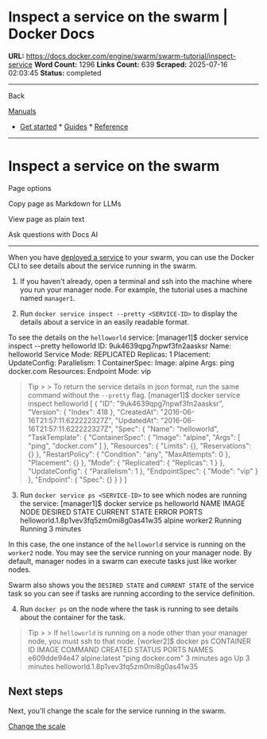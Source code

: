 # Inspect a service on the swarm | Docker Docs

**URL:** https://docs.docker.com/engine/swarm/swarm-tutorial/inspect-service
**Word Count:** 1296
**Links Count:** 639
**Scraped:** 2025-07-16 02:03:45
**Status:** completed

---

Back

[Manuals](https://docs.docker.com/manuals/)

  * [Get started](https://docs.docker.com/get-started/)   * [Guides](https://docs.docker.com/guides/)   * [Reference](https://docs.docker.com/reference/)

* * *

# Inspect a service on the swarm

Page options

Copy page as Markdown for LLMs

View page as plain text

Ask questions with Docs AI

* * *

When you have [deployed a service](https://docs.docker.com/engine/swarm/swarm-tutorial/deploy-service/) to your swarm, you can use the Docker CLI to see details about the service running in the swarm.

  1. If you haven't already, open a terminal and ssh into the machine where you run your manager node. For example, the tutorial uses a machine named `manager1`.

  2. Run `docker service inspect --pretty <SERVICE-ID>` to display the details about a service in an easily readable format.

To see the details on the `helloworld` service:                    [manager1]$ docker service inspect --pretty helloworld                    ID:		9uk4639qpg7npwf3fn2aasksr          Name:		helloworld          Service Mode:	REPLICATED           Replicas:		1          Placement:          UpdateConfig:           Parallelism:	1          ContainerSpec:           Image:		alpine           Args:	ping docker.com          Resources:          Endpoint Mode:  vip          

> Tip >  > To return the service details in json format, run the same command without the `--pretty` flag.                    [manager1]$ docker service inspect helloworld          [          {              "ID": "9uk4639qpg7npwf3fn2aasksr",              "Version": {                  "Index": 418              },              "CreatedAt": "2016-06-16T21:57:11.622222327Z",              "UpdatedAt": "2016-06-16T21:57:11.622222327Z",              "Spec": {                  "Name": "helloworld",                  "TaskTemplate": {                      "ContainerSpec": {                          "Image": "alpine",                          "Args": [                              "ping",                              "docker.com"                          ]                      },                      "Resources": {                          "Limits": {},                          "Reservations": {}                      },                      "RestartPolicy": {                          "Condition": "any",                          "MaxAttempts": 0                      },                      "Placement": {}                  },                  "Mode": {                      "Replicated": {                          "Replicas": 1                      }                  },                  "UpdateConfig": {                      "Parallelism": 1                  },                  "EndpointSpec": {                      "Mode": "vip"                  }              },              "Endpoint": {                  "Spec": {}              }          }          ]          

  3. Run `docker service ps <SERVICE-ID>` to see which nodes are running the service:                    [manager1]$ docker service ps helloworld                    NAME                                    IMAGE   NODE     DESIRED STATE  CURRENT STATE           ERROR               PORTS          helloworld.1.8p1vev3fq5zm0mi8g0as41w35  alpine  worker2  Running        Running 3 minutes          

In this case, the one instance of the `helloworld` service is running on the `worker2` node. You may see the service running on your manager node. By default, manager nodes in a swarm can execute tasks just like worker nodes.

Swarm also shows you the `DESIRED STATE` and `CURRENT STATE` of the service task so you can see if tasks are running according to the service definition.

  4. Run `docker ps` on the node where the task is running to see details about the container for the task.

> Tip >  > If `helloworld` is running on a node other than your manager node, you must ssh to that node.                    [worker2]$ docker ps                    CONTAINER ID        IMAGE               COMMAND             CREATED             STATUS              PORTS               NAMES          e609dde94e47        alpine:latest       "ping docker.com"   3 minutes ago       Up 3 minutes                            helloworld.1.8p1vev3fq5zm0mi8g0as41w35          

## Next steps

Next, you'll change the scale for the service running in the swarm.

[Change the scale](https://docs.docker.com/engine/swarm/swarm-tutorial/scale-service/)
